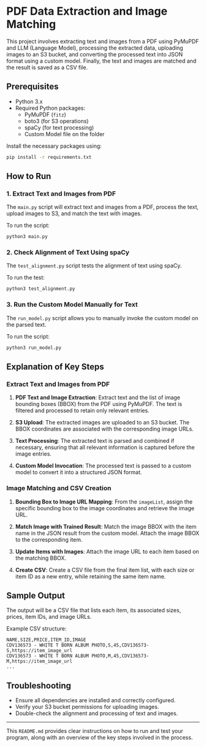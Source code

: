 
# PDF Data Extraction and Image Matching

This project involves extracting text and images from a PDF using PyMuPDF and LLM (Language Model), processing the extracted data, uploading images to an S3 bucket, and converting the processed text into JSON format using a custom model. Finally, the text and images are matched and the result is saved as a CSV file.

## Prerequisites

- Python 3.x
- Required Python packages:
  - PyMuPDF (`fitz`)
  - boto3 (for S3 operations)
  - spaCy (for text processing)
  - Custom Model file on the folder

Install the necessary packages using:
```bash
pip install -r requirements.txt
```

## How to Run

### 1. Extract Text and Images from PDF

The `main.py` script will extract text and images from a PDF, process the text, upload images to S3, and match the text with images.

To run the script:
```bash
python3 main.py
```

### 2. Check Alignment of Text Using spaCy

The `test_alignment.py` script tests the alignment of text using spaCy.

To run the test:
```bash
python3 test_alignment.py
```

### 3. Run the Custom Model Manually for Text

The `run_model.py` script allows you to manually invoke the custom model on the parsed text.

To run the script:
```bash
python3 run_model.py
```

## Explanation of Key Steps

### Extract Text and Images from PDF

1. **PDF Text and Image Extraction**: Extract text and the list of image bounding boxes (BBOX) from the PDF using PyMuPDF. The text is filtered and processed to retain only relevant entries.

2. **S3 Upload**: The extracted images are uploaded to an S3 bucket. The BBOX coordinates are associated with the corresponding image URLs.

3. **Text Processing**: The extracted text is parsed and combined if necessary, ensuring that all relevant information is captured before the image entries.

4. **Custom Model Invocation**: The processed text is passed to a custom model to convert it into a structured JSON format.

### Image Matching and CSV Creation

1. **Bounding Box to Image URL Mapping**: From the `imageList`, assign the specific bounding box to the image coordinates and retrieve the image URL.

2. **Match Image with Trained Result**: Match the image BBOX with the item name in the JSON result from the custom model. Attach the image BBOX to the corresponding item.

3. **Update Items with Images**: Attach the image URL to each item based on the matching BBOX.

4. **Create CSV**: Create a CSV file from the final item list, with each size or item ID as a new entry, while retaining the same item name.

## Sample Output

The output will be a CSV file that lists each item, its associated sizes, prices, item IDs, and image URLs.

Example CSV structure:
```
NAME,SIZE,PRICE,ITEM_ID,IMAGE
CDV136573 - WHITE T BORN ALBUM PHOTO,S,45,CDV136573-S,https://item_image_url
CDV136573 - WHITE T BORN ALBUM PHOTO,M,45,CDV136573-M,https://item_image_url
...
```

## Troubleshooting

- Ensure all dependencies are installed and correctly configured.
- Verify your S3 bucket permissions for uploading images.
- Double-check the alignment and processing of text and images.

---

This `README.md` provides clear instructions on how to run and test your program, along with an overview of the key steps involved in the process.
